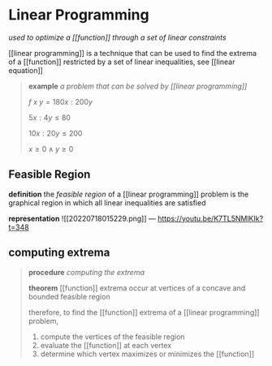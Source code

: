 # Linear Programming

_used to optimize a [[function]] through a set of linear constraints_

[[linear programming]] is a technique that can be used to find the extrema of a [[function]] restricted by a set of linear inequalities, see [[linear equation]]

> **example** _a problem that can be solved by [[linear programming]]_
>
> $f\ x\ y = 180x : 200y$
>
> $5x : 4y \le 80$
>
> $10x : 20y \le 200$
>
> $x \ge 0 \land y \ge 0$

## Feasible Region

**definition** the _feasible region_ of a [[linear programming]] problem is the graphical region in which all linear inequalities are satisfied

**representation** ![[20220718015229.png]] &mdash; <https://youtu.be/K7TL5NMlKIk?t=348>

## computing extrema

> **procedure** _computing the extrema_
>
> **theorem** [[function]] extrema occur at vertices of a concave and bounded feasible region
>
> therefore, to find the [[function]] extrema of a [[linear programming]] problem,
>
> 1. compute the vertices of the feasible region
> 2. evaluate the [[function]] at each vertex
> 3. determine which vertex maximizes or minimizes the [[function]]
